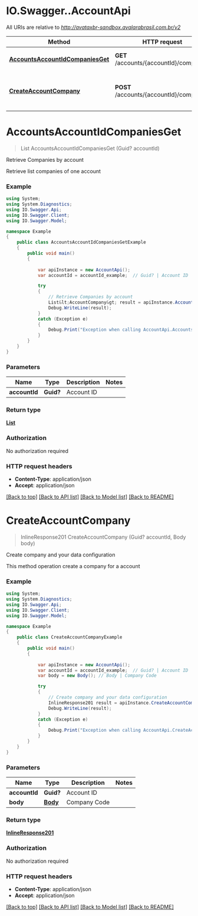 # IO.Swagger..AccountApi

All URIs are relative to *http://avataxbr-sandbox.avalarabrasil.com.br/v2*

Method | HTTP request | Description
------------- | ------------- | -------------
[**AccountsAccountIdCompaniesGet**](AccountApi.md#accountsaccountidcompaniesget) | **GET** /accounts/{accountId}/companies | Retrieve Companies by account
[**CreateAccountCompany**](AccountApi.md#createaccountcompany) | **POST** /accounts/{accountId}/companies | Create company and your data configuration


<a name="accountsaccountidcompaniesget"></a>
# **AccountsAccountIdCompaniesGet**
> List<AccountCompany> AccountsAccountIdCompaniesGet (Guid? accountId)

Retrieve Companies by account

Retrieve list companies of one account

### Example
```csharp
using System;
using System.Diagnostics;
using IO.Swagger.Api;
using IO.Swagger.Client;
using IO.Swagger.Model;

namespace Example
{
    public class AccountsAccountIdCompaniesGetExample
    {
        public void main()
        {
            
            var apiInstance = new AccountApi();
            var accountId = accountId_example;  // Guid? | Account ID

            try
            {
                // Retrieve Companies by account
                List&lt;AccountCompany&gt; result = apiInstance.AccountsAccountIdCompaniesGet(accountId);
                Debug.WriteLine(result);
            }
            catch (Exception e)
            {
                Debug.Print("Exception when calling AccountApi.AccountsAccountIdCompaniesGet: " + e.Message );
            }
        }
    }
}
```

### Parameters

Name | Type | Description  | Notes
------------- | ------------- | ------------- | -------------
 **accountId** | **Guid?**| Account ID | 

### Return type

[**List<AccountCompany>**](AccountCompany.md)

### Authorization

No authorization required

### HTTP request headers

 - **Content-Type**: application/json
 - **Accept**: application/json

[[Back to top]](#) [[Back to API list]](../README.md#documentation-for-api-endpoints) [[Back to Model list]](../README.md#documentation-for-models) [[Back to README]](../README.md)

<a name="createaccountcompany"></a>
# **CreateAccountCompany**
> InlineResponse201 CreateAccountCompany (Guid? accountId, Body body)

Create company and your data configuration

This method operation create a company for a account 

### Example
```csharp
using System;
using System.Diagnostics;
using IO.Swagger.Api;
using IO.Swagger.Client;
using IO.Swagger.Model;

namespace Example
{
    public class CreateAccountCompanyExample
    {
        public void main()
        {
            
            var apiInstance = new AccountApi();
            var accountId = accountId_example;  // Guid? | Account ID
            var body = new Body(); // Body | Company Code

            try
            {
                // Create company and your data configuration
                InlineResponse201 result = apiInstance.CreateAccountCompany(accountId, body);
                Debug.WriteLine(result);
            }
            catch (Exception e)
            {
                Debug.Print("Exception when calling AccountApi.CreateAccountCompany: " + e.Message );
            }
        }
    }
}
```

### Parameters

Name | Type | Description  | Notes
------------- | ------------- | ------------- | -------------
 **accountId** | **Guid?**| Account ID | 
 **body** | [**Body**](Body.md)| Company Code | 

### Return type

[**InlineResponse201**](InlineResponse201.md)

### Authorization

No authorization required

### HTTP request headers

 - **Content-Type**: application/json
 - **Accept**: application/json

[[Back to top]](#) [[Back to API list]](../README.md#documentation-for-api-endpoints) [[Back to Model list]](../README.md#documentation-for-models) [[Back to README]](../README.md)

